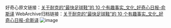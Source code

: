 好奇心原文链接：[关于耐克的“最快足球鞋”的 10 个有趣事实_文化_好奇心日报-俞斯译](https://www.qdaily.com/articles/669.html)
WebArchive归档链接：[关于耐克的“最快足球鞋”的 10 个有趣事实_文化_好奇心日报-俞斯译](http://web.archive.org/web/20170725182058/http://www.qdaily.com/articles/669.html)
![image](http://ww3.sinaimg.cn/large/007d5XDply1g3v44ah5g2j30u038y7wh)